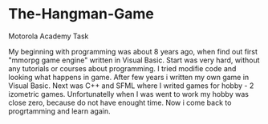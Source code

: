 # The-Hangman-Game
Motorola Academy Task

My beginning with programming was about 8 years ago, when find out first "mmorpg game engine" written in Visual Basic. Start was very hard, without any tutorials or courses about programming. I tried modifie code and looking what happens in game. After few years i written my own game in Visual Basic. Next was C++ and SFML where I writed games for hobby - 2 izometric games. Unfortunatelly when I was went to work my hobby was close zero, because do not have enought time. Now i come back to progrtamming and learn again.
